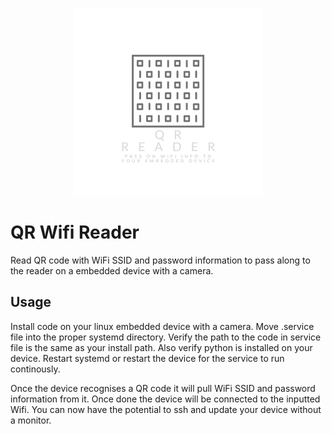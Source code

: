 <p align="center">
    <img src="assets/QR Code Reader Logo.png" width=300 height=300>
</p>

# QR Wifi Reader
Read QR code with WiFi SSID and password information to pass along to the reader on a embedded device with a camera.

## Usage
Install code on your linux embedded device with a camera. Move .service file into the proper systemd directory. Verify the path to the code in service file is the same as your install path. Also verify python is installed on your device. Restart systemd or restart the device for the service to run continously. 

Once the device recognises a QR code it will pull WiFi SSID and password information from it. Once done the device will be connected to the inputted Wifi. You can now have the potential to ssh and update your device without a monitor. 